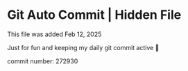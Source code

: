 # Git Auto Commit | Hidden File

This file was added Feb 12, 2025

Just for fun and keeping my daily git commit active 🤪

commit number: 272930
